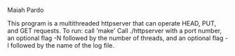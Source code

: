 Maiah Pardo

This program is a multithreaded httpserver that can operate HEAD, PUT, and GET requests. To run:
call 'make'
Call ./httpserver with a port number, an optional flag -N followed by the number of threads, and an optional flag -l followed by the name of the log file.


